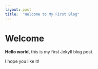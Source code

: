 ```yaml
---
layout: post
title:  "Welcome to My First Blog"
---
```


# Welcome

**Hello world**, this is my first Jekyll blog post.

I hope you like it!


